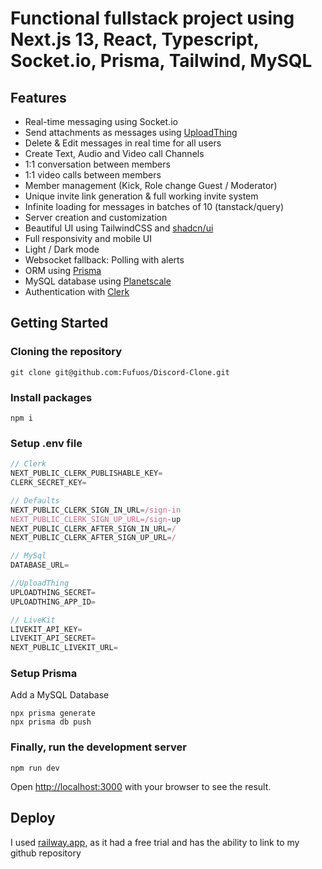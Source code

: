 # Functional fullstack project using Next.js 13, React, Typescript, Socket.io, Prisma, Tailwind, MySQL

## Features

- Real-time messaging using Socket.io
- Send attachments as messages using [UploadThing](https://uploadthing.com/)
- Delete & Edit messages in real time for all users
- Create Text, Audio and Video call Channels
- 1:1 conversation between members
- 1:1 video calls between members
- Member management (Kick, Role change Guest / Moderator)
- Unique invite link generation & full working invite system
- Infinite loading for messages in batches of 10 (tanstack/query)
- Server creation and customization
- Beautiful UI using TailwindCSS and [shadcn/ui](https://ui.shadcn.com/)
- Full responsivity and mobile UI
- Light / Dark mode
- Websocket fallback: Polling with alerts
- ORM using [Prisma](https://www.prisma.io/)
- MySQL database using [Planetscale](https://planetscale.com/)
- Authentication with [Clerk](https://clerk.com/)

## Getting Started

### Cloning the repository

```shell
git clone git@github.com:Fufuos/Discord-Clone.git
```

### Install packages

```shell
npm i
```

### Setup .env file

```js
// Clerk
NEXT_PUBLIC_CLERK_PUBLISHABLE_KEY=
CLERK_SECRET_KEY=

// Defaults
NEXT_PUBLIC_CLERK_SIGN_IN_URL=/sign-in
NEXT_PUBLIC_CLERK_SIGN_UP_URL=/sign-up
NEXT_PUBLIC_CLERK_AFTER_SIGN_IN_URL=/
NEXT_PUBLIC_CLERK_AFTER_SIGN_UP_URL=/

// MySql
DATABASE_URL=

//UploadThing
UPLOADTHING_SECRET=
UPLOADTHING_APP_ID=

// LiveKit
LIVEKIT_API_KEY=
LIVEKIT_API_SECRET=
NEXT_PUBLIC_LIVEKIT_URL=
```

### Setup Prisma

Add a MySQL Database
```shell
npx prisma generate
npx prisma db push
```

### Finally, run the development server

```shell
npm run dev
```

Open [http://localhost:3000](http://localhost:3000) with your browser to see the result.

## Deploy

I used [railway.app](https://railway.app/), as it had a free trial and has the ability to link to my github repository
